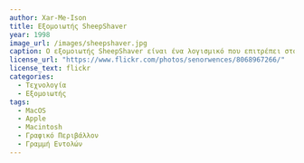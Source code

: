 ```yaml
---
author: Xar-Me-Ison
title: Εξομοιωτής SheepShaver 
year: 1998
image_url: /images/sheepshaver.jpg
caption: Ο εξομοιωτής SheepShaver είναι ένα λογισμικό που επιτρέπει στους χρήστες να εκτελούν προγράμματα που αρχικά αναπτύχθηκαν για το λειτουργικό σύστημα Mac OS 9 σε σύγχρονους υπολογιστές που τρέχουν σε άλλα λειτουργικά συστήματα, όπως τα Windows ή τα Linux. Βασίζεται σε μια εικονική μητρική πλακέτα Macintosh και επιτρέπει στους χρήστες να εγκαταστήσουν το Mac OS 9 ή το Mac OS 8.6 σε ένα εικονικό περιβάλλον και επιτρέπει στους χρήστες μπορούν να εκτελέσουν προγράμματα Macintosh, να ανοίξουν αρχεία Macintosh και να χρησιμοποιήσουν οποιαδήποτε άλλη εφαρμογή ή υπηρεσία που απαιτεί το Mac OS 9. Επιπλέον,  προσφέρει τη δυνατότητα εκτέλεσης παιχνιδιών που αρχικά αναπτύχθηκαν για το Mac OS 9 και νωρίτερα, καθώς και τη δημιουργία εικόνων δίσκου Macintosh και για την επαναφορά δεδομένων από αυτές τις προαναφερόμενες εικόνες.
license_url: "https://www.flickr.com/photos/senorwences/8068967266/" 
license_text: flickr
categories:
  - Τεχνολογία 
  - Εξομοιωτής 
tags:
  - MacOS
  - Apple
  - Macintosh
  - Γραφικό Περιβάλλον
  - Γραμμή Εντολών
---
```

